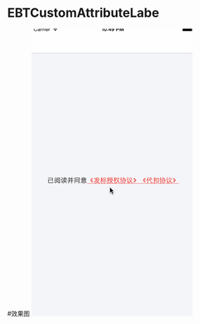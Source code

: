 # EBTCustomAttributeLabe













#效果图
![Image](https://github.com/KBvsMJ/EBTCustomAttributeLabel/blob/master/demogif/1.gif)

